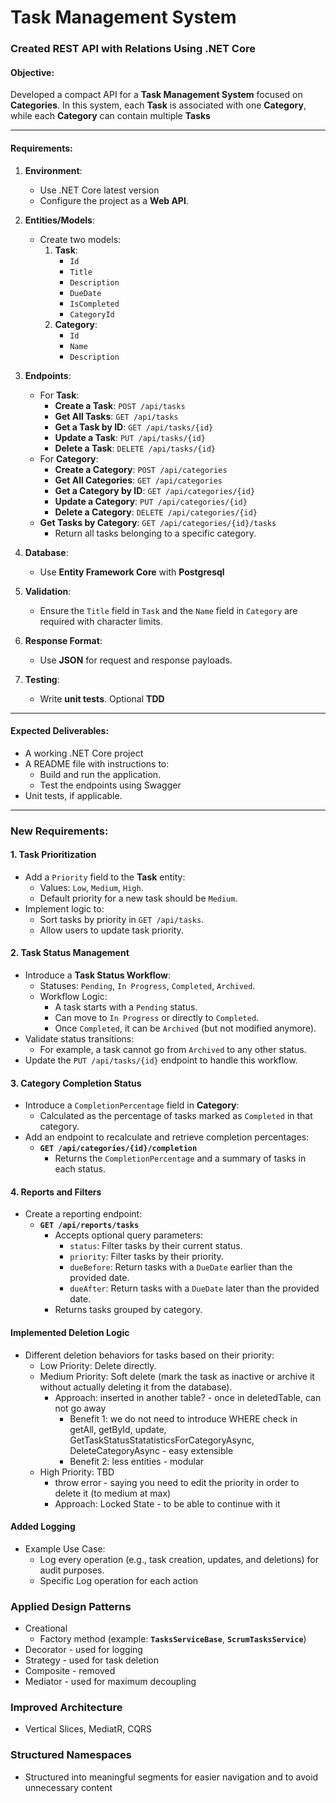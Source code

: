 # Task Management System

### **Created REST API with Relations Using .NET Core**

#### **Objective**:
Developed a compact API for a **Task Management System** focused on **Categories**. In this system, each **Task** is associated with one **Category**, while each **Category** can contain multiple **Tasks**

---

#### **Requirements**:

1. **Environment**:
   - Use .NET Core latest version
   - Configure the project as a **Web API**.

2. **Entities/Models**:
   - Create two models:
     1. **Task**:
        - `Id`
        - `Title` 
        - `Description` 
        - `DueDate`
        - `IsCompleted`
        - `CategoryId`
     2. **Category**:
        - `Id` 
        - `Name`
        - `Description`

3. **Endpoints**:
   - For **Task**:
     - **Create a Task**: `POST /api/tasks`
     - **Get All Tasks**: `GET /api/tasks`
     - **Get a Task by ID**: `GET /api/tasks/{id}`
     - **Update a Task**: `PUT /api/tasks/{id}`
     - **Delete a Task**: `DELETE /api/tasks/{id}`
   - For **Category**:
     - **Create a Category**: `POST /api/categories`
     - **Get All Categories**: `GET /api/categories`
     - **Get a Category by ID**: `GET /api/categories/{id}`
     - **Update a Category**: `PUT /api/categories/{id}`
     - **Delete a Category**: `DELETE /api/categories/{id}`
   - **Get Tasks by Category**: `GET /api/categories/{id}/tasks`
     - Return all tasks belonging to a specific category.

4. **Database**:
   - Use **Entity Framework Core** with **Postgresql** 

5. **Validation**:
   - Ensure the `Title` field in `Task` and the `Name` field in `Category` are required with character limits.

6. **Response Format**:
   - Use **JSON** for request and response payloads.

7. **Testing**:
   - Write **unit tests**. Optional **TDD**

---

#### **Expected Deliverables**:
- A working .NET Core project
- A README file with instructions to:
  - Build and run the application.
  - Test the endpoints using Swagger
- Unit tests, if applicable.

---

### **New Requirements**:

#### 1. **Task Prioritization**
   - Add a `Priority` field to the **Task** entity:
     - Values: `Low`, `Medium`, `High`.
     - Default priority for a new task should be `Medium`.
   - Implement logic to:
     - Sort tasks by priority in `GET /api/tasks`.
     - Allow users to update task priority.

#### 2. **Task Status Management**
   - Introduce a **Task Status Workflow**:
     - Statuses: `Pending`, `In Progress`, `Completed`, `Archived`.
     - Workflow Logic:
       - A task starts with a `Pending` status.
       - Can move to `In Progress` or directly to `Completed`.
       - Once `Completed`, it can be `Archived` (but not modified anymore).
   - Validate status transitions:
     - For example, a task cannot go from `Archived` to any other status.
   - Update the `PUT /api/tasks/{id}` endpoint to handle this workflow.

#### 3. **Category Completion Status**
   - Introduce a `CompletionPercentage` field in **Category**:
     - Calculated as the percentage of tasks marked as `Completed` in that category.
   - Add an endpoint to recalculate and retrieve completion percentages:
     - **`GET /api/categories/{id}/completion`**
       - Returns the `CompletionPercentage` and a summary of tasks in each status.

#### 4. **Reports and Filters**
   - Create a reporting endpoint:
     - **`GET /api/reports/tasks`**
       - Accepts optional query parameters:
         - `status`: Filter tasks by their current status.
         - `priority`: Filter tasks by their priority.
         - `dueBefore`: Return tasks with a `DueDate` earlier than the provided date.
         - `dueAfter`: Return tasks with a `DueDate` later than the provided date.
       - Returns tasks grouped by category.


#### Implemented Deletion Logic
- Different deletion behaviors for tasks based on their priority:
  - Low Priority: Delete directly.
  - Medium Priority: Soft delete (mark the task as inactive or archive it without actually deleting it from the database). 
    - Approach: inserted in another table? - once in deletedTable, can not go away
      - Benefit 1: we do not need to introduce WHERE check in getAll, getById, update, GetTaskStatusStatatisticsForCategoryAsync, DeleteCategoryAsync - easy extensible
      - Benefit 2: less entities - modular
  - High Priority: TBD
    - throw error - saying you need to edit the priority in order to delete it (to medium at max)
    - Approach: Locked State - to be able to continue with it

#### Added Logging
- Example Use Case:
  - Log every operation (e.g., task creation, updates, and deletions) for audit purposes.
  - Specific Log operation for each action

### Applied Design Patterns
- Creational
   - Factory method (example: **`TasksServiceBase`**, **`ScrumTasksService`**)
- Decorator - used for logging
- Strategy - used for task deletion
- Composite - removed
- Mediator - used for maximum decoupling

### Improved Architecture

- Vertical Slices, MediatR, CQRS

### Structured Namespaces
  - Structured into meaningful segments for easier navigation and to avoid unnecessary content
